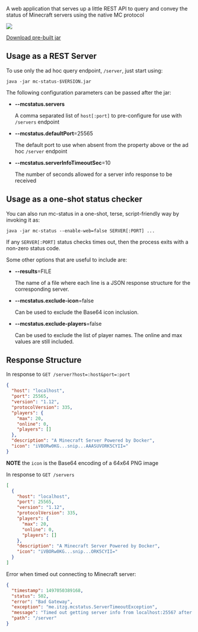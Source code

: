 
A web application that serves up a little REST API to query and convey the status of Minecraft servers using the native MC protocol

[![](https://jitpack.io/v/itzg/mc-status.svg)](https://jitpack.io/#itzg/mc-status)

[Download pre-built jar](https://jitpack.io/com/github/itzg/mc-status/1.1.0/mc-status-1.1.0.jar)

## Usage as a REST Server

To use only the ad hoc query endpoint, `/server`, just start using:

    java -jar mc-status-$VERSION.jar
    
The following configuration parameters can be passed after the jar:

* **--mcstatus.servers**
  
  A comma separated list of `host[:port]` to pre-configure for use with `/servers` endpoint 

* **--mcstatus.defaultPort**=25565

  The default port to use when absent from the property above or the ad hoc `/server` endpoint

* **--mcstatus.serverInfoTimeoutSec**=10

  The number of seconds allowed for a server info response to be received

## Usage as a one-shot status checker

You can also run mc-status in a one-shot, terse, script-friendly way by invoking it as:

    java -jar mc-status --enable-web=false SERVER[:PORT] ...

If any `SERVER[:PORT]` status checks times out, then the process exits with a non-zero status code.

Some other options that are useful to include are:

* **--results**=FILE

  The name of a file where each line is a JSON response structure for the corresponding server.
  
* **--mcstatus.exclude-icon**=false

  Can be used to exclude the Base64 icon inclusion.
  
* **--mcstatus.exclude-players**=false

  Can be used to exclude the list of player names. The online and max values are still included.

## Response Structure

In response to `GET /server?host=:host&port=:port`

```json
{
  "host": "localhost",
  "port": 25565,
  "version": "1.12",
  "protocolVersion": 335,
  "players": {
    "max": 20,
    "online": 0,
    "players": []
  },
  "description": "A Minecraft Server Powered by Docker",
  "icon": "iVBORw0KG...snip...AAASUVORK5CYII="
}
```

**NOTE** the `icon` is the Base64 encoding of a 64x64 PNG image

In response to `GET /servers`

```json
[
  {
    "host": "localhost",
    "port": 25565,
    "version": "1.12",
    "protocolVersion": 335,
    "players": {
      "max": 20,
      "online": 0,
      "players": []
    },
    "description": "A Minecraft Server Powered by Docker",
    "icon": "iVBORw0KG...snip...ORK5CYII="
  }
]
```

Error when timed out connecting to Minecraft server:

```json
{
  "timestamp": 1497050389168,
  "status": 502,
  "error": "Bad Gateway",
  "exception": "me.itzg.mcstatus.ServerTimeoutException",
  "message": "Timed out getting server info from localhost:25567 after 10 seconds",
  "path": "/server"
}
```